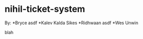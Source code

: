 nihil-ticket-system
===================

By:
	*Bryce asdf
	*Kalev Kalda Sikes
	*Ridhwaan asdf
	*Wes Unwin

blah
